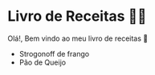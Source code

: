 # Livro de Receitas :man_cook:

Olá!, Bem vindo ao meu livro de receitas :wave:

- Strogonoff de frango
- Pão de Queijo
